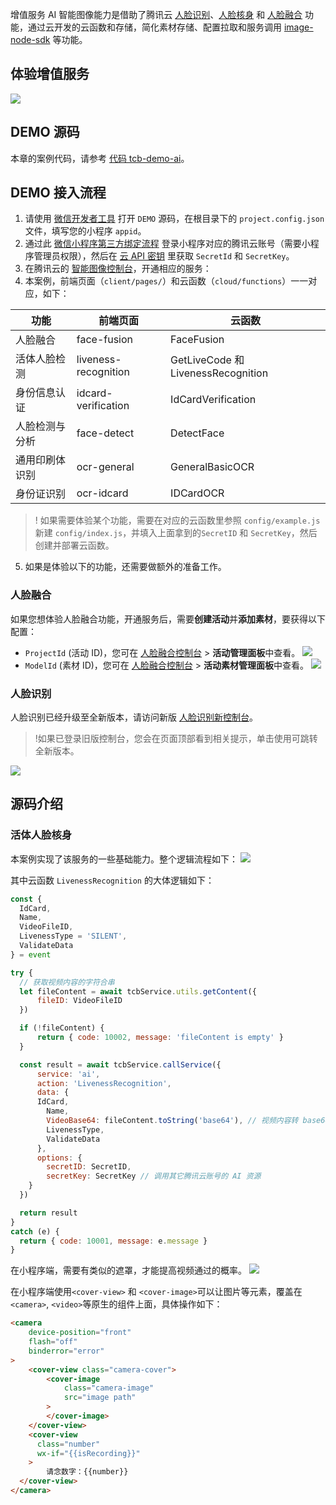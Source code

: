增值服务 AI 智能图像能力是借助了腾讯云 [人脸识别](https://cloud.tencent.com/product/facerecognition)、[人脸核身](https://cloud.tencent.com/product/facein) 和 [人脸融合](https://cloud.tencent.com/product/facefusion) 功能，通过云开发的云函数和存储，简化素材存储、配置拉取和服务调用 [image-node-sdk](https://github.com/TencentCloudBase/image-node-sdk) 等功能。


## 体验增值服务

![](https://main.qcloudimg.com/raw/c8d4256c25c5645e6f81ddc4ff5e1994.png)


## DEMO 源码

本章的案例代码，请参考 [代码 tcb-demo-ai](https://github.com/TencentCloudBase/Cloudbase-Examples/tree/master/miniprogram/tcb-demo-ai)。

## DEMO 接入流程


1. 请使用 [微信开发者工具](https://developers.weixin.qq.com/miniprogram/dev/devtools/download.html) 打开 `DEMO` 源码，在根目录下的 `project.config.json` 文件，填写您的小程序 `appid`。
2. 通过此 [微信小程序第三方绑定流程](https://www.qcloud.com/login/mp?s_url=https%3A%2F%2Fconsole.cloud.tencent.com%2Fcam%2Fcapi) 登录小程序对应的腾讯云账号（需要小程序管理员权限），然后在 [云 API 密钥](https://console.cloud.tencent.com/cam/capi)  里获取 `SecretId` 和 `SecretKey`。
3. 在腾讯云的 [智能图像控制台](https://console.cloud.tencent.com/ai)，开通相应的服务：
4. 本案例，前端页面（`client/pages/`）和云函数（`cloud/functions`）一一对应，如下：

| 功能           | 前端页面             | 云函数                             |
| -------------- | -------------------- | ---------------------------------- |
| 人脸融合       | face-fusion          | FaceFusion                         |
| 活体人脸检测   | liveness-recognition | GetLiveCode 和 LivenessRecognition |
| 身份信息认证   | idcard-verification  | IdCardVerification                 |
| 人脸检测与分析 | face-detect          | DetectFace                         |
| 通用印刷体识别 | ocr-general          | GeneralBasicOCR                    |
| 身份证识别     | ocr-idcard           | IDCardOCR                          |

>! 如果需要体验某个功能，需要在对应的云函数里参照 `config/example.js` 新建 `config/index.js`，并填入上面拿到的`SecretID` 和 `SecretKey`，然后创建并部署云函数。

5. 如果是体验以下的功能，还需要做额外的准备工作。

### 人脸融合

如果您想体验人脸融合功能，开通服务后，需要**创建活动**并**添加素材**，要获得以下配置：

- `ProjectId` (活动 ID)，您可在 [人脸融合控制台](https://console.cloud.tencent.com/ai/facemerge/index) > **活动管理面板**中查看。
  ![](https://main.qcloudimg.com/raw/a10ec6cdc6400d94535ec5b76a0a01a3.png)
- `ModelId` (素材 ID)，您可在 [人脸融合控制台](https://console.cloud.tencent.com/ai/facemerge/index) > **活动素材管理面板**中查看。
  ![](https://main.qcloudimg.com/raw/06ffe29cb8f924aeff9e04cadca884fe.png)

    



### 人脸识别

人脸识别已经升级至全新版本，请访问新版 [人脸识别新控制台](https://console.cloud.tencent.com/aiface)。

> !如果已登录旧版控制台，您会在页面顶部看到相关提示，单击使用可跳转全新版本。

![](https://main.qcloudimg.com/raw/2fc998f815138fb90f6f45be293b613f.png)

## 源码介绍

### 活体人脸核身

本案例实现了该服务的一些基础能力。整个逻辑流程如下：
![](https://main.qcloudimg.com/raw/87a66f601ab2985cdfdc1fe4c16ff6bd.png)

其中云函数 `LivenessRecognition` 的大体逻辑如下：

```js
const {
  IdCard,
  Name,
  VideoFileID,
  LivenessType = 'SILENT',
  ValidateData
} = event

try {
  // 获取视频内容的字符合串
  let fileContent = await tcbService.utils.getContent({
      fileID: VideoFileID
  })

  if (!fileContent) {
      return { code: 10002, message: 'fileContent is empty' }
  }

  const result = await tcbService.callService({
      service: 'ai',
      action: 'LivenessRecognition',
      data: {
      IdCard,
        Name,
        VideoBase64: fileContent.toString('base64'), // 视频内容转 base64
        LivenessType,
        ValidateData
      },
      options: {
        secretID: SecretID,
        secretKey: SecretKey // 调用其它腾讯云账号的 AI 资源
    }
  })

  return result
}
catch (e) {
  return { code: 10001, message: e.message }
}
```

在小程序端，需要有类似的遮罩，才能提高视频通过的概率。
![](https://main.qcloudimg.com/raw/c4991650a6adc8b21ffe619a5756788d.png)

在小程序端使用`<cover-view>` 和 `<cover-image>`可以让图片等元素，覆盖在`<camera>`, `<video>`等原生的组件上面，具体操作如下：

```html
<camera
    device-position="front"
    flash="off"
    binderror="error"
>
    <cover-view class="camera-cover">
        <cover-image 
            class="camera-image"    
            src="image path"
        >
        </cover-image>
    </cover-view>
    <cover-view
      class="number"
      wx-if="{{isRecording}}"
    >
        请念数字：{{number}}
  </cover-view>
</camera>
```



